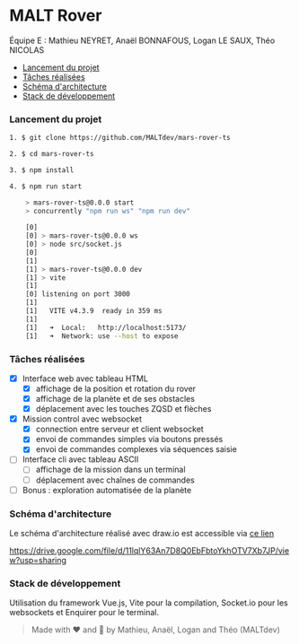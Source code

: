 # MALT Rover

Équipe E : Mathieu NEYRET, Anaël BONNAFOUS, Logan LE SAUX, Théo NICOLAS

- [Lancement du projet](#lancement-du-projet)
- [Tâches réalisées](#tâches-réalisées)
- [Schéma d'architecture](#schéma-darchitecture)
- [Stack de développement](#stack-de-développement)

### Lancement du projet

```sh
1. $ git clone https://github.com/MALTdev/mars-rover-ts

2. $ cd mars-rover-ts

3. $ npm install

4. $ npm run start

    > mars-rover-ts@0.0.0 start
    > concurrently "npm run ws" "npm run dev"
    
    [0]
    [0] > mars-rover-ts@0.0.0 ws
    [0] > node src/socket.js
    [0]
    [1]
    [1] > mars-rover-ts@0.0.0 dev
    [1] > vite
    [1]
    [0] listening on port 3000
    [1]
    [1]   VITE v4.3.9  ready in 359 ms
    [1]
    [1]   ➜  Local:   http://localhost:5173/
    [1]   ➜  Network: use --host to expose
```

### Tâches réalisées

- [x] Interface web avec tableau HTML
  - [x] affichage de la position et rotation du rover
  - [x] affichage de la planète et de ses obstacles
  - [x] déplacement avec les touches ZQSD et flèches
- [x] Mission control avec websocket
  - [x] connection entre serveur et client websocket
  - [x] envoi de commandes simples via boutons pressés
  - [x] envoi de commandes complexes via séquences saisie
- [ ] Interface cli avec tableau ASCII
  - [ ] affichage de la mission dans un terminal
  - [ ] déplacement avec chaînes de commandes
- [ ] Bonus : exploration automatisée de la planète

### Schéma d'architecture

Le schéma d'architecture réalisé avec draw.io est accessible via [ce lien](https://drive.google.com/file/d/11lqlY63An7D8Q0EbFbtoYkhOTV7Xb7JP/view?usp=sharing)

https://drive.google.com/file/d/11lqlY63An7D8Q0EbFbtoYkhOTV7Xb7JP/view?usp=sharing

### Stack de développement

Utilisation du framework Vue.js, Vite pour la compilation, Socket.io pour les websockets et Enquirer pour le terminal.

> Made with ❤️ and 🤖 by Mathieu, Anaël, Logan and Théo (MALTdev)
